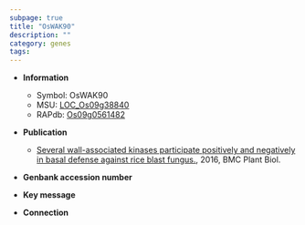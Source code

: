 ```yaml
---
subpage: true
title: "OsWAK90"
description: ""
category: genes
tags: 
---
```


* **Information**  
    + Symbol: OsWAK90  
    + MSU: [LOC_Os09g38840](http://rice.plantbiology.msu.edu/cgi-bin/ORF_infopage.cgi?orf=LOC_Os09g38840)  
    + RAPdb: [Os09g0561482](http://rapdb.dna.affrc.go.jp/viewer/gbrowse_details/irgsp1?name=Os09g0561482)  

* **Publication**  
    + [Several wall-associated kinases participate positively and negatively in basal defense against rice blast fungus.](http://www.ncbi.nlm.nih.gov/pubmed?term=Several+wall-associated+kinases+participate+positively+and+negatively+in+basal+defense+against+rice+blast+fungus.%5BTitle%5D), 2016, BMC Plant Biol.

* **Genbank accession number**  

* **Key message**  

* **Connection**  



